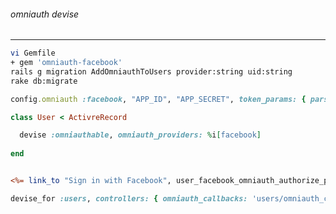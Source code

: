 ###### omniauth devise
---


```sh
vi Gemfile
+ gem 'omniauth-facebook'
rails g migration AddOmniauthToUsers provider:string uid:string
rake db:migrate
```

```config/initializers/devise.rb
config.omniauth :facebook, "APP_ID", "APP_SECRET", token_params: { parse: :json }
```

```app/models/user.rb
class User < ActivreRecord

  devise :omniauthable, omniauth_providers: %i[facebook]
  
end


```

```app/views/home.html.erb

<%= link_to "Sign in with Facebook", user_facebook_omniauth_authorize_path %>

```

```config/routes.rb
devise_for :users, controllers: { omniauth_callbacks: 'users/omniauth_callbacks' }


```

```
```

```
```

```
```

```
```

```
```

```
```

```
```

```
```

```
```

```
```

```
```

```
```

```
```

```
```

```
```

```
```

```
```

```
```

```
```

```
```

```
```

```
```

```
```

```
```

```
```

```
```

```
```

```
```

```
```

```
```

```
```

```
```

```
```

```
```

```
```

```
```

```
```

```
```

```
```

```
```

```
```

```
```

```
```

```
```

```
```

```
```

```
```

```
```

```
```

```
```

```
```

